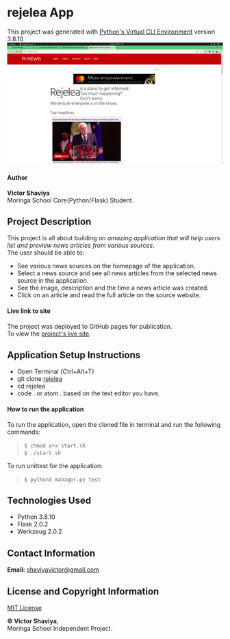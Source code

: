 # rejelea App

This project was generated with [Python's Virtual CLI Environment](#) version 3.8.10     
![rejelea_Screenshot](https://github.com/ShaviyaVictor/rejeleaNewsApp/blob/master/app/static/images/rejeleaScreenshot.png)

#### Author
**Victor Shaviya**    
Moringa School Core(Python/Flask) Student.

## Project Description
This project is all about building *an amazing application that will help users list and preview news articles from various sources*.    
The user should be able to:   
* See various news sources on the homepage of the application.      
* Select a news source and see all news articles from the selected news source in the application.      
* See the image, description and the time a news article was created.       
* Click on an article and read the full article on the source website.

#### Live link to site
The project was deployed to GitHub pages for publication.     
To view the [project's live site](https://rejelea.herokuapp.com/).

## Application Setup Instructions
- Open Terminal {Ctrl+Alt+T}     
- git clone [rejelea](https://github.com/ShaviyaVictor/rejelea)      
- cd rejelea      
- code . or atom . based on the text editor you have.

#### How to run the application
To run the application, open the cloned file in terminal and run the following commands:     
  > `$ chmod a+x start.sh`    
  > `$ ./start.sh`   

To run unittest for the application:    
  > `$ python3 manager.py test`

## Technologies Used
- Python 3.8.10
- Flask 2.0.2
- Werkzeug 2.0.2

## Contact Information
**Email:** [shaviyavictor@gmail.com](#)

## License and Copyright Information
[MIT License](https://github.com/ShaviyaVictor/rejelea/blob/main/LICENSE)
   
  
**© Victor Shaviya**,     
Moringa School Independent Project.
